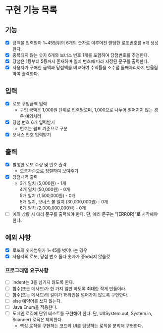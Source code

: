# 구현 기능 목록

## 기능

* [x] 금액을 입력받아 1~45범위의 6개의 숫자로 이루어진 랜덤한 로또번호를 n개 생성한다.
* [x] 중복되지 않는 숫자 6개와 보너스 번호 1개를 포함하여 당첨번호를 추첨한다.
* [x] 당첨은 1등부터 5등까지 존재하며 일치 번호에 따라 지정된 문구를 출력한다.
* [x] 사용자가 구매한 금액과 당첨액을 비교하여 수익률을 소수점 둘째자리까지 반올림하여 출력한다.

## 입력

* [x] 로또 구입금액 입력
    * 구입 금액은 1,000원 단위로 입력받으며, 1,000으로 나누어 떨어지지 않는 경우 예외처리
* [x] 당첨 번호 6개 입력받기
  * 번호는 쉼표 기준으로 구분
* [x] 보너스 번호 입력받기

## 출력

* [x] 발행한 로또 수량 및 번호 출력
  * 오름차순으로 정렬하여 보여주기
* [x] 당첨내역 출력
  * 3개 일치 (5,000원) - 1개  
    4개 일치 (50,000원) - 0개  
    5개 일치 (1,500,000원) - 0개  
    5개 일치, 보너스 볼 일치 (30,000,000원) - 0개  
    6개 일치 (2,000,000,000원) - 0개  
* [ ] 예외 상황 시 에러 문구를 출력해야 한다. 단, 에러 문구는 "[ERROR]"로 시작해야 한다.

## 예외 사항
* [x] 로또의 숫자범위가 1~45를 벗어나는 경우
* [x] 사용자의 로또, 당첨 번호 둘다 숫자가 중복되지 않을것

### 프로그래밍 요구사항
* [ ] indent는 3을 넘기지 않도록 한다.
* [ ] 함수(또는 메서드)가 한 가지 일만 하도록 최대한 작게 만들어라.
* [ ] 함수(또는 메서드)의 길이가 15라인을 넘어가지 않도록 구현한다.
* [ ] else 예약어를 쓰지 않는다.
* [ ] Java Enum을 적용한다.
* [ ] 도메인 로직에 단위 테스트를 구현해야 한다. 단, UI(System.out, System.in, Scanner) 로직은 제외한다.
  * 핵심 로직을 구현하는 코드와 UI를 담당하는 로직을 분리해 구현한다.
